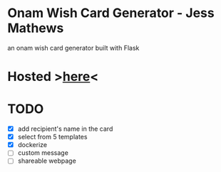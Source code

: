 # Onam Wish Card Generator - Jess Mathews
an onam wish card generator built with Flask

# Hosted ><a target="_blank" href="https://jessmathews.me/">here</a><

# TODO
- [x] add recipient's name in the card
- [x] select from 5 templates
- [x] dockerize
- [ ] custom message
- [ ] shareable webpage
